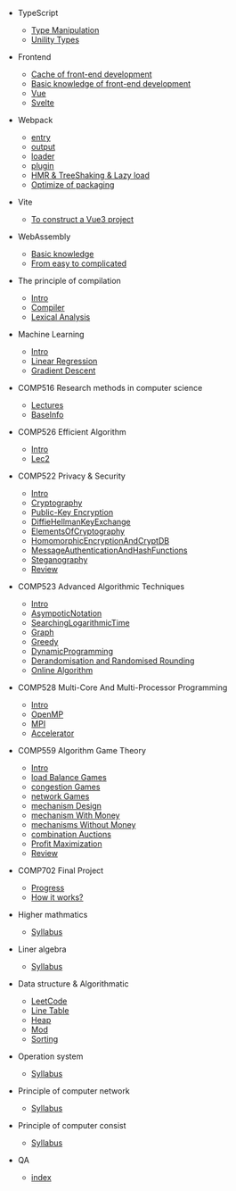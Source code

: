 <!--
 * @Author: Jeremy
 * @Date: 2021-07-22 11:09:52
 * @Description: 目录文件
 * @LastEditors: Jeremy
 * @LastEditTime: 2021-12-16 10:39:51
 * @site: book.yzmblog.top / book.yzmblog.top
-->

<!-- - Programming language

  - [C++](articles/programming_language/c++.md)
  - [Python](articles/programming_language/python.md) -->

- TypeScript

  - [Type Manipulation](articles/typescript/typeManipulation.md)
  - [Unility Types](articles/typescript/unilityTypes.md)

- Frontend

  - [Cache of front-end development](articles/frontend/cache.md)
  - [Basic knowledge of front-end development](articles/javascript/basic.md)
  - [Vue](articles/javascript/vue.md)
  - [Svelte](articles/javascript/svelte.md)

- Webpack

  - [entry](articles/webpack/entry.md)
  - [output](articles/webpack/output.md)
  - [loader](articles/webpack/loader.md)
  - [plugin](articles/webpack/plugin.md)
  - [HMR & TreeShaking & Lazy load](articles/webpack/hmr.md)
  - [Optimize of packaging](articles/webpack/proformance.md)

- Vite

  - [To construct a Vue3 project](article/vite/create.md)

- WebAssembly

  - [Basic knowledge](articles/webassembly/primary.md)
  - [From easy to complicated](articles/webassembly/deeplearn.md)

- The principle of compilation

  - [Intro](articles/compilation/intro.md)
  - [Compiler](articles/compilation/compiler.md)
  - [Lexical Analysis](articles/compilation/lexicalAnalysis.md)

- Machine Learning

  - [Intro](articles/machineLearning/intro.md)
  - [Linear Regression](articles/machineLearning/linearRegression.md)
  - [Gradient Descent](articles/machineLearning/gradientDescent.md)

- COMP516 Research methods in computer science

  - [Lectures](articles/researchMethod/lecture.md)
  - [BaseInfo](articles/researchMethod/baseInfo.md)

- COMP526 Efficient Algorithm

  - [Intro](articles/efficientAlgorithm/Intro.md)
  - [Lec2](articles/efficientAlgorithm/Lec2.md)

- COMP522 Privacy & Security

  - [Intro](articles/privacy_security/intro.md)
  - [Cryptography](articles/privacy_security/elementsOfCryptography.md)
  - [Public-Key Encryption](articles/privacy_security/PublicKeyEncryption.md)
  - [DiffieHellmanKeyExchange](articles/privacy_security/DiffieHellmanKeyExchange.md)
  - [ElementsOfCryptography](articles/privacy_security/elementsOfCryptography.md)
  - [HomomorphicEncryptionAndCryptDB](articles/privacy_security/homomorphicEncryptionAndCryptDB)
  - [MessageAuthenticationAndHashFunctions](articles/privacy_security/MessageAuthenticationAndHashFunctions.md)
  - [Steganography](articles/privacy_security/Steganography.md)
  - [Review](articles/privacy_security/Review.md)

- COMP523 Advanced Algorithmic Techniques

  - [Intro](articles/advancedAlgorithmicTech/Intro.md)
  - [AsympoticNotation](articles/advancedAlgorithmicTech/AsympoticNotation.md)
  - [SearchingLogarithmicTime](articles/advancedAlgorithmicTech/SearchingLogarithmicTime.md)
  - [Graph](articles/advancedAlgorithmicTech/Graph.md)
  - [Greedy](articles/advancedAlgorithmicTech/Greedy.md)
  - [DynamicProgramming](articles/advancedAlgorithmicTech/dynamicProgramming.md)
  - [Derandomisation and Randomised Rounding](articles/advancedAlgorithmicTech/DerandomisationandRandomisedRounding.md)
  - [Online Algorithm](articles/advancedAlgorithmicTech/onlineAlgorithm.md)

- COMP528 Multi-Core And Multi-Processor Programming

  - [Intro](articles/MC_MP_Programming/intro.md)
  - [OpenMP](articles/MC_MP_Programming/openMP.md)
  - [MPI](articles/MC_MP_Programming/MPI.md)
  - [Accelerator](articles/MC_MP_Programming/accelerators.md)

- COMP559 Algorithm Game Theory

  - [Intro](articles/algorithmGameTheory/intro.md)
  - [load Balance Games](articles/algorithmGameTheory/loadBalanceGames.md)
  - [congestion Games](articles/algorithmGameTheory/congestionGames.md)
  - [network Games](articles/algorithmGameTheory/networkGames.md)
  - [mechanism Design](articles/algorithmGameTheory/mechanismDesign.md)
  - [mechanism With Money](articles/algorithmGameTheory/mechanismWithMoney.md)
  - [mechanisms Without Money](articles/algorithmGameTheory/mechanismsWithoutMoney.md)
  - [combination Auctions](articles/algorithmGameTheory/conbinationAuctions.md)
  - [Profit Maximization](articles/algorithmGameTheory/ProfitMaximization.md)
  - [Review](articles/algorithmGameTheory/review.md)

- COMP702 Final Project

  - [Progress](articles/LowCodeProject/progress.md)
  - [How it works?](articles/LowCodeProject/howItWorks.md)

- Higher mathmatics

  - [Syllabus](articles/higherMath/catalog.md)

- Liner algebra

  - [Syllabus](articles/linearMath/catalog.md)

- Data structure & Algorithmatic

  - [LeetCode](articles/dataStructure/leetCode.md)
  - [Line Table](articles/dataStructure/linearList.md)
  - [Heap](articles/dataStructure/heap.md)
  - [Mod](articles/dataStructure/mod.md)
  - [Sorting](articles/algorithm/heap.md)

- Operation system

  - [Syllabus](articles/controlSystem/catalog.md)

- Principle of computer network

  - [Syllabus](articles/network/catalog.md)

- Principle of computer consist

  - [Syllabus](articles/computerCompose/catalog.md)

- QA
  - [index](articles/QA/index.md)
